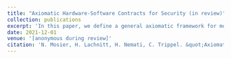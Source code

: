 ```yaml
---
title: "Axiomatic Hardware-Software Contracts for Security (in review)"
collection: publications
excerpt: 'In this paper, we define a general axiomatic framework for modeling microarchitectural leakage and present a static analysis tool leveraging our axiomatic framework to automatically detect Spectre vulnerabilities in programs.'
date: 2021-12-01
venue: '[anonymous during review]'
citation: 'N. Mosier, H. Lachnitt, H. Nemati, C. Trippel. &quot;Axiomatic Hardware-Software Contracts for Security,&quot; 2021. <i>In review</i>.'
---
```

